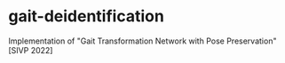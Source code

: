 # gait-deidentification
Implementation of "Gait Transformation Network with Pose Preservation" [SIVP 2022]
